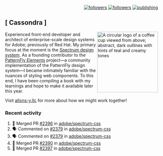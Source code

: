 <p align="right"><a rel="me" href="https://front-end.social/@castastrophe">
    <img alt="followers" title="Follow me on Mastodon" src="https://img.shields.io/mastodon/follow/109297102751309835?domain=https%3A%2F%2Ffront-end.social&label=Follow&logo=mastodon&logoColor=white&style=for-the-badge&labelColor=008080&color=006969"/></a>
  <a href="https://codepen.io/castastrophe/">
    <img alt="followers" title="Follow me on CodePen" src="https://img.shields.io/badge/16-1?color=640464&labelColor=7c007c&style=for-the-badge&logo=codepen&label=Follow"/></a>
<a href="https://castastrophe.medium.com/">
    <img alt="publishing" title="View articles on Medium" src="https://img.shields.io/badge/107-1?color=666&labelColor=444&label=subscribe&logo=medium&logoColor=white&style=for-the-badge"/></a>
</p>

## [&nbsp;Cassondra&nbsp;]

<img align="right" src="https://github-production-user-asset-6210df.s3.amazonaws.com/1840295/253016758-ba468774-1cd3-42c2-8f43-947b5eeb5edf.png" height="200" alt="A circular logo of a coffee cup viewed from above; abstract, dark outlines with hints of teal and creamy tones">

Experienced front-end developer and architect of enterprise-scale design systems for Adobe; previously of Red Hat. My primary focus at the moment is the [Spectrum design system](https://github.com/adobe/spectrum-css). As a founding contributor to the [PatternFly&nbsp;Elements](https://github.com/patternfly/patternfly-elements) project&mdash;a community implementation of the PatternFly design system&mdash;I became intimately familiar with the nuances of styling web components. To this end, I have been compiling a book with my learnings and hope to make it available later this year.

Visit [allons-y.llc](http://allons-y.llc/) for more about how we might work together!

### Recent activity

<!--START_SECTION:activity-->
1. 🎉 Merged PR [#2396](https://github.com/adobe/spectrum-css/pull/2396) in [adobe/spectrum-css](https://github.com/adobe/spectrum-css)
2. 🗣 Commented on [#2379](https://github.com/adobe/spectrum-css/pull/2379#issuecomment-1877377072) in [adobe/spectrum-css](https://github.com/adobe/spectrum-css)
3. 🗣 Commented on [#2379](https://github.com/adobe/spectrum-css/pull/2379#issuecomment-1877366644) in [adobe/spectrum-css](https://github.com/adobe/spectrum-css)
4. 🎉 Merged PR [#2390](https://github.com/adobe/spectrum-css/pull/2390) in [adobe/spectrum-css](https://github.com/adobe/spectrum-css)
5. 🎉 Merged PR [#2397](https://github.com/adobe/spectrum-css/pull/2397) in [adobe/spectrum-css](https://github.com/adobe/spectrum-css)
<!--END_SECTION:activity-->
